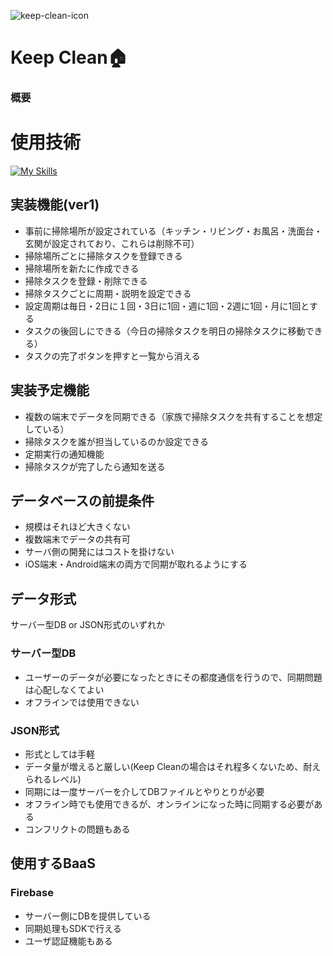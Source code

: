 ![keep-clean-icon](https://github.com/rei0v0/keep_clean/assets/130533596/249cd9cd-e7ee-4a03-be8b-eb9cdc69de17)
# Keep Clean🏠

### 概要

# 使用技術

[![My Skills](https://skillicons.dev/icons?i=flutter,firebase)](https://skillicons.dev)


## 実装機能(ver1)
+ 事前に掃除場所が設定されている（キッチン・リビング・お風呂・洗面台・玄関が設定されており、これらは削除不可）
+ 掃除場所ごとに掃除タスクを登録できる
+ 掃除場所を新たに作成できる
+ 掃除タスクを登録・削除できる
+ 掃除タスクごとに周期・説明を設定できる
+ 設定周期は毎日・2日に１回・3日に1回・週に1回・2週に1回・月に1回とする
+ タスクの後回しにできる（今日の掃除タスクを明日の掃除タスクに移動できる）
+ タスクの完了ボタンを押すと一覧から消える
  
## 実装予定機能
+ 複数の端末でデータを同期できる（家族で掃除タスクを共有することを想定している）
+ 掃除タスクを誰が担当しているのか設定できる
+ 定期実行の通知機能
+ 掃除タスクが完了したら通知を送る
  
## データベースの前提条件
+ 規模はそれほど大きくない
+ 複数端末でデータの共有可
+ サーバ側の開発にはコストを掛けない
+ iOS端末・Android端末の両方で同期が取れるようにする

## データ形式
サーバー型DB or JSON形式のいずれか
### サーバー型DB
+ ユーザーのデータが必要になったときにその都度通信を行うので、同期問題は心配しなくてよい
+ オフラインでは使用できない

### JSON形式
+ 形式としては手軽
+ データ量が増えると厳しい(Keep Cleanの場合はそれ程多くないため、耐えられるレベル)
+ 同期には一度サーバーを介してDBファイルとやりとりが必要
+ オフライン時でも使用できるが、オンラインになった時に同期する必要がある
+ コンフリクトの問題もある
  
## 使用するBaaS

### Firebase
+ サーバー側にDBを提供している
+ 同期処理もSDKで行える
+ ユーザ認証機能もある
